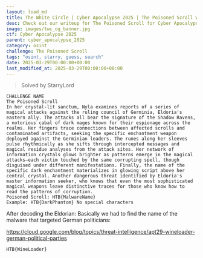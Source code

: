 ```yaml
---
layout: load_md
title: The White Circle | Cyber Apocalypse 2025 | The Poisoned Scroll Writeup
desc: Check out our writeup for The Poisoned Scroll for Cyber Apocalypse 2025 capture the flag competition.
image: images/twc_og_banner.jpg
ctf: Cyber Apocalypse 2025
parent: cyber_apocalypse_2025
category: osint
challenge: The Poisoned Scroll
tags: "osint, starry, guess, search"
date: 2025-03-29T00:00:00+00:00
last_modified_at: 2025-03-29T00:00:00+00:00
---
```




> Solved by StarryLord


    CHALLENGE NAME
    The Poisoned Scroll
    In her crystal-lit sanctum, Nyla examines reports of a series of magical attacks against the ruling council of Germinia, Eldoria's eastern ally. The attacks all bear the signature of the Shadow Ravens, a notorious cabal of dark mages known for their espionage across the realms. Her fingers trace connections between affected scrolls and contaminated artifacts, seeking the specific enchantment weapon deployed against the Germinian leaders. The runes along her sleeves pulse rhythmically as she sifts through intercepted messages and magical residue analyses from the attack sites. Her network of information crystals glows brighter as patterns emerge in the magical attacks—each victim touched by the same corrupting spell, though disguised under different manifestations. Finally, the name of the specific dark enchantment materializes in glowing script above her central crystal. Another dangerous threat identified by Eldoria's master information seeker, who knows that even the most sophisticated magical weapons leave distinctive traces for those who know how to read the patterns of corruption.
    Poisoned Scroll: HTB{MalwareName}
    Example: HTB{DarkPhantom} No special characters

After decoding the Eldorian:
Basically we had to find the name of the malware that targeted German politicians:


https://cloud.google.com/blog/topics/threat-intelligence/apt29-wineloader-german-political-parties

    HTB{WineLoader}


